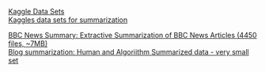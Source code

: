 [Kaggle Data Sets](https://www.kaggle.com/docs/datasets?utm_medium=youtube&utm_source=channel&utm_campaign=yt-datast)<br>
[Kaggles data sets for summarization](https://www.kaggle.com/search?q=summarization)<br>

[BBC News Summary: Extractive Summarization of BBC News Articles (4450 files, ~7MB)](https://www.kaggle.com/pariza/bbc-news-summary)<br>
[Blog summarization: Human and Algoriithm Summarized data - very small set](https://www.kaggle.com/goodletterhead/blog-summarization)<br>
[]()<br>
[]()<br>
[]()<br>
[]()<br>
